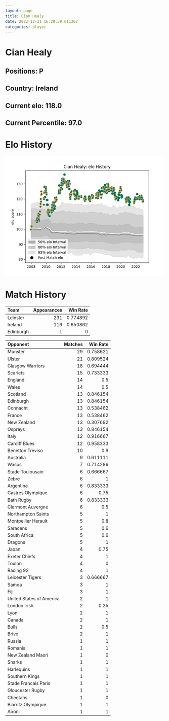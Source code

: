 ```yaml
---  
layout: page  
title: Cian Healy  
date: 2022-12-31 16:29:59.611362  
categories: player  
---
```

# Cian Healy

## Positions: P

## Country: Ireland

## Current elo: 118.0

## Current Percentile: 97.0

# Elo History


![elo history](history_CianHealy.png)
# Match History


| Team      |   Appearances |   Win Rate |
|:----------|--------------:|-----------:|
| Leinster  |           231 |   0.774892 |
| Ireland   |           116 |   0.650862 |
| Edinburgh |             1 |   0        |

| Opponent                 |   Matches |   Win Rate |
|:-------------------------|----------:|-----------:|
| Munster                  |        29 |   0.758621 |
| Ulster                   |        21 |   0.809524 |
| Glasgow Warriors         |        18 |   0.694444 |
| Scarlets                 |        15 |   0.733333 |
| England                  |        14 |   0.5      |
| Wales                    |        14 |   0.5      |
| Scotland                 |        13 |   0.846154 |
| Edinburgh                |        13 |   0.846154 |
| Connacht                 |        13 |   0.538462 |
| France                   |        13 |   0.538462 |
| New Zealand              |        13 |   0.307692 |
| Ospreys                  |        13 |   0.846154 |
| Italy                    |        12 |   0.916667 |
| Cardiff Blues            |        12 |   0.958333 |
| Benetton Treviso         |        10 |   0.9      |
| Australia                |         9 |   0.611111 |
| Wasps                    |         7 |   0.714286 |
| Stade Toulousain         |         6 |   0.666667 |
| Zebre                    |         6 |   1        |
| Argentina                |         6 |   0.833333 |
| Castres Olympique        |         6 |   0.75     |
| Bath Rugby               |         6 |   0.833333 |
| Clermont Auvergne        |         6 |   0.5      |
| Northampton Saints       |         5 |   1        |
| Montpellier Herault      |         5 |   0.8      |
| Saracens                 |         5 |   0.6      |
| South Africa             |         5 |   0.6      |
| Dragons                  |         5 |   1        |
| Japan                    |         4 |   0.75     |
| Exeter Chiefs            |         4 |   1        |
| Toulon                   |         4 |   0        |
| Racing 92                |         4 |   1        |
| Leicester Tigers         |         3 |   0.666667 |
| Samoa                    |         3 |   1        |
| Fiji                     |         3 |   1        |
| United States of America |         2 |   1        |
| London Irish             |         2 |   0.25     |
| Lyon                     |         2 |   1        |
| Canada                   |         2 |   1        |
| Bulls                    |         2 |   0.5      |
| Brive                    |         2 |   1        |
| Russia                   |         1 |   1        |
| Romania                  |         1 |   1        |
| New Zealand Maori        |         1 |   0        |
| Sharks                   |         1 |   1        |
| Harlequins               |         1 |   1        |
| Southern Kings           |         1 |   1        |
| Stade Francais Paris     |         1 |   1        |
| Gloucester Rugby         |         1 |   1        |
| Cheetahs                 |         1 |   0        |
| Biarritz Olympique       |         1 |   1        |
| Aironi                   |         1 |   1        |